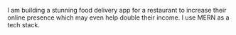 I am building a stunning food delivery app for a restaurant to increase their online presence which may even help double their income. I use MERN as a tech stack.
